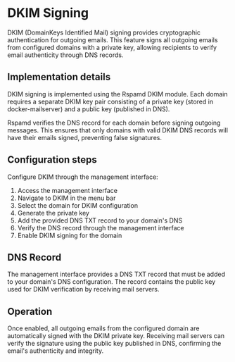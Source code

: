 # DKIM Signing

DKIM (DomainKeys Identified Mail) signing provides cryptographic authentication for outgoing emails. This feature signs all outgoing emails from configured domains with a private key, allowing recipients to verify email authenticity through DNS records.

## Implementation details

DKIM signing is implemented using the Rspamd DKIM module. Each domain requires a separate DKIM key pair consisting of a private key (stored in docker-mailserver) and a public key (published in DNS).

Rspamd verifies the DNS record for each domain before signing outgoing messages. This ensures that only domains with valid DKIM DNS records will have their emails signed, preventing false signatures.

## Configuration steps

Configure DKIM through the management interface:

1. Access the management interface
2. Navigate to DKIM in the menu bar
3. Select the domain for DKIM configuration
4. Generate the private key
5. Add the provided DNS TXT record to your domain's DNS
6. Verify the DNS record through the management interface
7. Enable DKIM signing for the domain

## DNS Record

The management interface provides a DNS TXT record that must be added to your domain's DNS configuration. The record contains the public key used for DKIM verification by receiving mail servers.

## Operation

Once enabled, all outgoing emails from the configured domain are automatically signed with the DKIM private key. Receiving mail servers can verify the signature using the public key published in DNS, confirming the email's authenticity and integrity.
